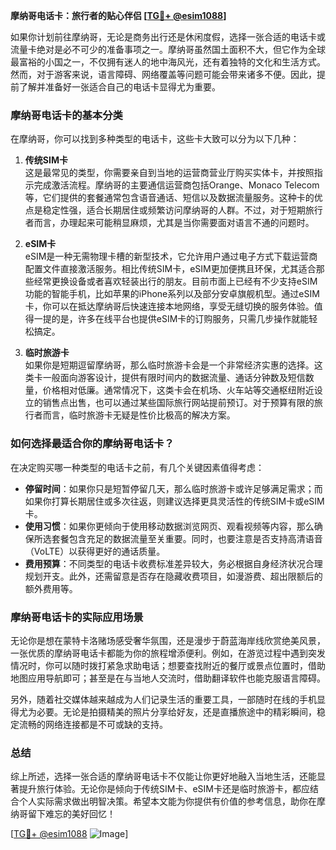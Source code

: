**摩纳哥电话卡：旅行者的贴心伴侣 [[TG💪+ @esim1088](https://t.me/s/esim1088)]**

如果你计划前往摩纳哥，无论是商务出行还是休闲度假，选择一张合适的电话卡或流量卡绝对是必不可少的准备事项之一。摩纳哥虽然国土面积不大，但它作为全球最富裕的小国之一，不仅拥有迷人的地中海风光，还有着独特的文化和生活方式。然而，对于游客来说，语言障碍、网络覆盖等问题可能会带来诸多不便。因此，提前了解并准备好一张适合自己的电话卡显得尤为重要。

### **摩纳哥电话卡的基本分类**

在摩纳哥，你可以找到多种类型的电话卡，这些卡大致可以分为以下几种：

1. **传统SIM卡**  
   这是最常见的类型，你需要亲自到当地的运营商营业厅购买实体卡，并按照指示完成激活流程。摩纳哥的主要通信运营商包括Orange、Monaco Telecom等，它们提供的套餐通常包含语音通话、短信以及数据流量服务。这种卡的优点是稳定性强，适合长期居住或频繁访问摩纳哥的人群。不过，对于短期旅行者而言，办理起来可能稍显麻烦，尤其是当你需要面对语言不通的问题时。

2. **eSIM卡**  
   eSIM是一种无需物理卡槽的新型技术，它允许用户通过电子方式下载运营商配置文件直接激活服务。相比传统SIM卡，eSIM更加便携且环保，尤其适合那些经常更换设备或者喜欢轻装出行的朋友。目前市面上已经有不少支持eSIM功能的智能手机，比如苹果的iPhone系列以及部分安卓旗舰机型。通过eSIM卡，你可以在抵达摩纳哥后快速连接本地网络，享受无缝切换的服务体验。值得一提的是，许多在线平台也提供eSIM卡的订购服务，只需几步操作就能轻松搞定。

3. **临时旅游卡**  
   如果你是短期逗留摩纳哥，那么临时旅游卡会是一个非常经济实惠的选择。这类卡一般面向游客设计，提供有限时间内的数据流量、通话分钟数及短信数量，价格相对低廉。通常情况下，这类卡会在机场、火车站等交通枢纽附近设立的销售点出售，也可以通过某些国际旅行网站提前预订。对于预算有限的旅行者而言，临时旅游卡无疑是性价比极高的解决方案。

### **如何选择最适合你的摩纳哥电话卡？**

在决定购买哪一种类型的电话卡之前，有几个关键因素值得考虑：

- **停留时间**：如果你只是短暂停留几天，那么临时旅游卡或许足够满足需求；而如果你打算长期居住或多次往返，则建议选择更具灵活性的传统SIM卡或eSIM卡。
- **使用习惯**：如果你更倾向于使用移动数据浏览网页、观看视频等内容，那么确保所选套餐包含充足的数据流量至关重要。同时，也要注意是否支持高清语音（VoLTE）以获得更好的通话质量。
- **费用预算**：不同类型的电话卡收费标准差异较大，务必根据自身经济状况合理规划开支。此外，还需留意是否存在隐藏收费项目，如漫游费、超出限额后的额外费用等。

### **摩纳哥电话卡的实际应用场景**

无论你是想在蒙特卡洛赌场感受奢华氛围，还是漫步于蔚蓝海岸线欣赏绝美风景，一张优质的摩纳哥电话卡都能为你的旅程增添便利。例如，在游览过程中遇到突发情况时，你可以随时拨打紧急求助电话；想要查找附近的餐厅或景点位置时，借助地图应用导航即可；甚至是在与当地人交流时，借助翻译软件也能克服语言障碍。

另外，随着社交媒体越来越成为人们记录生活的重要工具，一部随时在线的手机显得尤为必要。无论是拍摄精美的照片分享给好友，还是直播旅途中的精彩瞬间，稳定流畅的网络连接都是不可或缺的支持。

### **总结**

综上所述，选择一张合适的摩纳哥电话卡不仅能让你更好地融入当地生活，还能显著提升旅行体验。无论你是倾向于传统SIM卡、eSIM卡还是临时旅游卡，都应结合个人实际需求做出明智决策。希望本文能为你提供有价值的参考信息，助你在摩纳哥留下难忘的美好回忆！

[[TG💪+ @esim1088](https://t.me/s/esim1088) ![Image](https://i.postimg.cc/4NQfJmqS/Snipaste-2025-05-13-00-14-12.png)]
